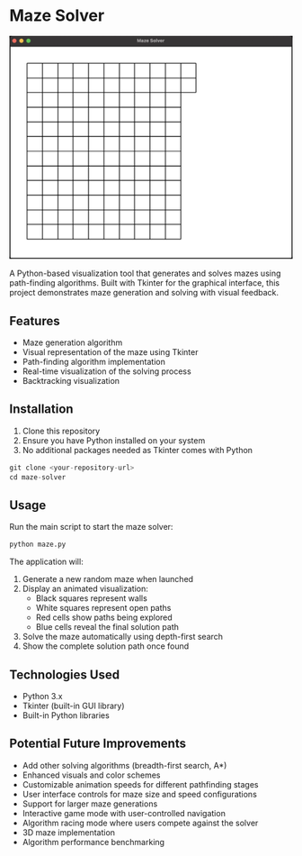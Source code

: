# Maze Solver

![Maze Solver Demo](images/RehzDga.gif)

A Python-based visualization tool that generates and solves mazes using path-finding algorithms. Built with Tkinter for the graphical interface, this project demonstrates maze generation and solving with visual feedback.

## Features

* Maze generation algorithm
* Visual representation of the maze using Tkinter
* Path-finding algorithm implementation
* Real-time visualization of the solving process
* Backtracking visualization

## Installation

1. Clone this repository
2. Ensure you have Python installed on your system
3. No additional packages needed as Tkinter comes with Python

```python
git clone <your-repository-url>
cd maze-solver
```

## Usage

Run the main script to start the maze solver:

```python
python maze.py
```

The application will:
1. Generate a new random maze when launched
2. Display an animated visualization:
   * Black squares represent walls
   * White squares represent open paths
   * Red cells show paths being explored
   * Blue cells reveal the final solution path
3. Solve the maze automatically using depth-first search
4. Show the complete solution path once found

## Technologies Used

* Python 3.x
* Tkinter (built-in GUI library)
* Built-in Python libraries

## Potential Future Improvements

* Add other solving algorithms (breadth-first search, A*)
* Enhanced visuals and color schemes
* Customizable animation speeds for different pathfinding stages
* User interface controls for maze size and speed configurations
* Support for larger maze generations
* Interactive game mode with user-controlled navigation
* Algorithm racing mode where users compete against the solver
* 3D maze implementation
* Algorithm performance benchmarking